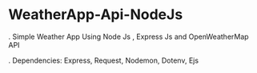 # WeatherApp-Api-NodeJs
. Simple Weather App Using Node Js , Express Js and OpenWeatherMap API

. Dependencies: Express, Request, Nodemon, Dotenv, Ejs 
